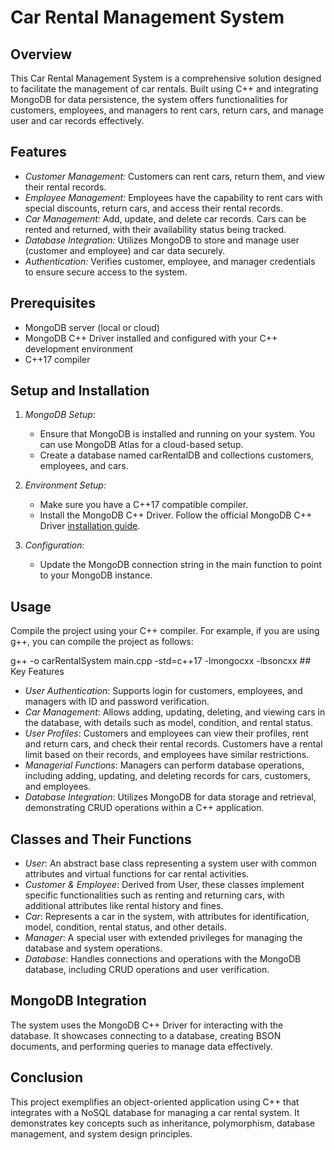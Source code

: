 # Car Rental Management System

## Overview
This Car Rental Management System is a comprehensive solution designed to facilitate the management of car rentals. Built using C++ and integrating MongoDB for data persistence, the system offers functionalities for customers, employees, and managers to rent cars, return cars, and manage user and car records effectively.

## Features
- *Customer Management:* Customers can rent cars, return them, and view their rental records.
- *Employee Management:* Employees have the capability to rent cars with special discounts, return cars, and access their rental records.
- *Car Management:* Add, update, and delete car records. Cars can be rented and returned, with their availability status being tracked.
- *Database Integration:* Utilizes MongoDB to store and manage user (customer and employee) and car data securely.
- *Authentication:* Verifies customer, employee, and manager credentials to ensure secure access to the system.

## Prerequisites
- MongoDB server (local or cloud)
- MongoDB C++ Driver installed and configured with your C++ development environment
- C++17 compiler

## Setup and Installation
1. *MongoDB Setup:*
   - Ensure that MongoDB is installed and running on your system. You can use MongoDB Atlas for a cloud-based setup.
   - Create a database named carRentalDB and collections customers, employees, and cars.
2. *Environment Setup:*
   - Make sure you have a C++17 compatible compiler.
   - Install the MongoDB C++ Driver. Follow the official MongoDB C++ Driver [installation guide](https://mongodb.github.io/mongo-cxx-driver/mongocxx-v3/installation/).

3. *Configuration:*
   - Update the MongoDB connection string in the main function to point to your MongoDB instance.

## Usage
Compile the project using your C++ compiler. For example, if you are using g++, you can compile the project as follows:

g++ -o carRentalSystem main.cpp -std=c++17 -lmongocxx -lbsoncxx ## Key Features
- *User Authentication*: Supports login for customers, employees, and managers with ID and password verification.
- *Car Management*: Allows adding, updating, deleting, and viewing cars in the database, with details such as model, condition, and rental status.
- *User Profiles*: Customers and employees can view their profiles, rent and return cars, and check their rental records. Customers have a rental limit based on their records, and employees have similar restrictions.
- *Managerial Functions*: Managers can perform database operations, including adding, updating, and deleting records for cars, customers, and employees.
- *Database Integration*: Utilizes MongoDB for data storage and retrieval, demonstrating CRUD operations within a C++ application.

## Classes and Their Functions
- *User*: An abstract base class representing a system user with common attributes and virtual functions for car rental activities.
- *Customer & Employee*: Derived from User, these classes implement specific functionalities such as renting and returning cars, with additional attributes like rental history and fines.
- *Car*: Represents a car in the system, with attributes for identification, model, condition, rental status, and other details.
- *Manager*: A special user with extended privileges for managing the database and system operations.
- *Database*: Handles connections and operations with the MongoDB database, including CRUD operations and user verification.

## MongoDB Integration
The system uses the MongoDB C++ Driver for interacting with the database. It showcases connecting to a database, creating BSON documents, and performing queries to manage data effectively.

## Conclusion
This project exemplifies an object-oriented application using C++ that integrates with a NoSQL database for managing a car rental system. It demonstrates key concepts such as inheritance, polymorphism, database management, and system design principles.
